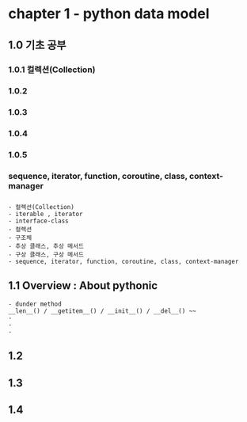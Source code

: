 # chapter 1 - python data model

## 1.0 기초 공부
### 1.0.1 컬렉션(Collection)
### 1.0.2 
### 1.0.3
### 1.0.4
### 1.0.5
### sequence, iterator, function, coroutine, class, context-manager
###
    - 컬렉션(Collection)
    - iterable , iterator 
    - interface-class
    - 컬렉션
    - 구조체
    - 추상 클래스, 추상 메서드
    - 구상 클래스, 구상 메서드
    - sequence, iterator, function, coroutine, class, context-manager


## 1.1 Overview : About pythonic 
    - dunder method 
    __len__() / __getitem__() / __init__() / __del__() ~~
    - 
    - 
    - 
## 1.2 
## 1.3
## 1.4
